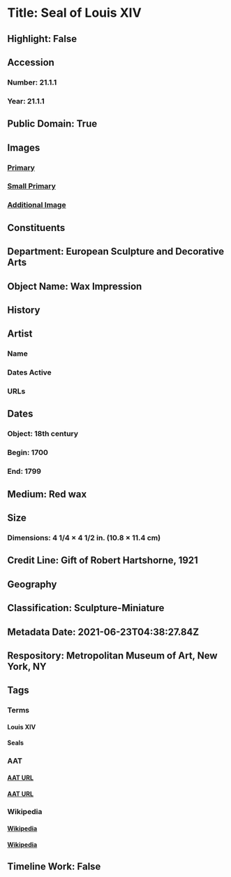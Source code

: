# Title: Seal of Louis XIV
## Highlight: False
## Accession
### Number: 21.1.1
### Year: 21.1.1
## Public Domain: True
## Images
### [Primary](https://images.metmuseum.org/CRDImages/es/original/176534.jpg)
### [Small Primary](https://images.metmuseum.org/CRDImages/es/web-large/176534.jpg)
### [Additional Image](https://images.metmuseum.org/CRDImages/es/original/176535.jpg)
## Constituents
## Department: European Sculpture and Decorative Arts
## Object Name: Wax Impression
## History
## Artist
### Name
### Dates Active
### URLs
## Dates
### Object: 18th century
### Begin: 1700
### End: 1799
## Medium: Red wax
## Size
### Dimensions: 4 1/4 × 4 1/2 in. (10.8 × 11.4 cm)
## Credit Line: Gift of Robert Hartshorne, 1921
## Geography
## Classification: Sculpture-Miniature
## Metadata Date: 2021-06-23T04:38:27.84Z
## Respository: Metropolitan Museum of Art, New York, NY
## Tags
### Terms
#### Louis XIV
#### Seals
### AAT
#### [AAT URL](http://vocab.getty.edu/page/ulan/500122256)
#### [AAT URL](http://vocab.getty.edu/page/aat/300028877)
### Wikipedia
#### [Wikipedia]()
#### [Wikipedia]()
## Timeline Work: False